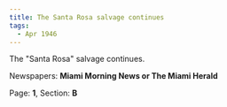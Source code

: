 ```yaml
---  
title: The Santa Rosa salvage continues  
tags:  
  - Apr 1946  
---  
```

  
The "Santa Rosa" salvage continues.  
  
Newspapers: **Miami Morning News or The Miami Herald**  
  
Page: **1**, Section: **B** 
